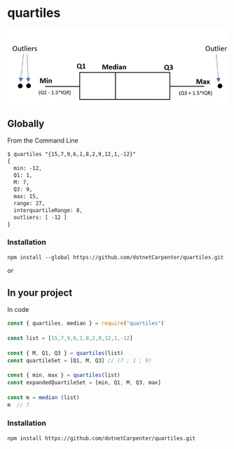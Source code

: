 quartiles
=========

![Image of boxplot with outliers, min, Q1, Median, Q3, Max, interquartile range and range.](boxplot.jpg)

## Globally

From the Command Line

```
$ quartiles "{15,7,9,6,1,8,2,9,12,1,-12}"
{
  min: -12,
  Q1: 1,
  M: 7,
  Q3: 9,
  max: 15,
  range: 27,
  interquartileRange: 8,
  outliers: [ -12 ]
}
```

### Installation

```
npm install --global https://github.com/dotnetCarpenter/quartiles.git
```

_or_

## In your project

In code

```js
const { quartiles, median } = require("quartiles")

const list = [15,7,9,6,1,8,2,9,12,1,-12]

const { M, Q1, Q3 } = quartiles(list)
const quartileSet = [Q1, M, Q3] // (7 ; 1 ; 9)

const { min, max } = quartiles(list)
const expandedQuartileSet = [min, Q1, M, Q3, max]

const m = median (list)
m  // 7
```

### Installation

```
npm install https://github.com/dotnetCarpenter/quartiles.git
```
